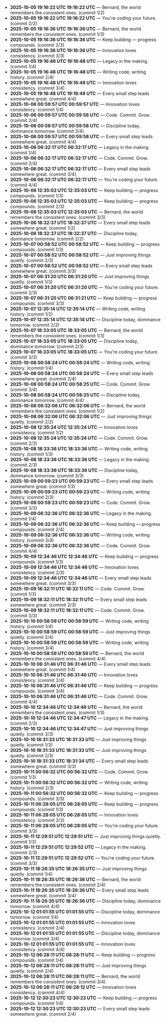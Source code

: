 - **2025-10-05 19:16:22 UTC 19:16:22 UTC** — Bernard, the world remembers the consistent ones. (commit 1/2)
- **2025-10-05 19:16:22 UTC 19:16:22 UTC** — You're coding your future. (commit 2/2)
- **2025-10-05 19:16:36 UTC 19:16:36 UTC** — Bernard, the world remembers the consistent ones. (commit 1/3)
- **2025-10-05 19:16:36 UTC 19:16:36 UTC** — Keep building — progress compounds. (commit 2/3)
- **2025-10-05 19:16:36 UTC 19:16:36 UTC** — Innovation loves consistency. (commit 3/3)
- **2025-10-05 19:16:48 UTC 19:16:48 UTC** — Legacy in the making. (commit 1/4)
- **2025-10-05 19:16:48 UTC 19:16:48 UTC** — Writing code, writing history. (commit 2/4)
- **2025-10-05 19:16:48 UTC 19:16:49 UTC** — Innovation loves consistency. (commit 3/4)
- **2025-10-05 19:16:48 UTC 19:16:49 UTC** — Every small step leads somewhere great. (commit 4/4)
- **2025-10-06 00:59:57 UTC 00:59:57 UTC** — Innovation loves consistency. (commit 1/4)
- **2025-10-06 00:59:57 UTC 00:59:58 UTC** — Code. Commit. Grow. (commit 2/4)
- **2025-10-06 00:59:57 UTC 00:59:58 UTC** — Discipline today, dominance tomorrow. (commit 3/4)
- **2025-10-06 00:59:57 UTC 00:59:58 UTC** — Every small step leads somewhere great. (commit 4/4)
- **2025-10-06 06:32:17 UTC 06:32:17 UTC** — Legacy in the making. (commit 1/4)
- **2025-10-06 06:32:17 UTC 06:32:17 UTC** — Code. Commit. Grow. (commit 2/4)
- **2025-10-06 06:32:17 UTC 06:32:17 UTC** — Every small step leads somewhere great. (commit 3/4)
- **2025-10-06 06:32:17 UTC 06:32:17 UTC** — You're coding your future. (commit 4/4)
- **2025-10-06 12:35:03 UTC 12:35:03 UTC** — Keep building — progress compounds. (commit 1/3)
- **2025-10-06 12:35:03 UTC 12:35:03 UTC** — Keep building — progress compounds. (commit 2/3)
- **2025-10-06 12:35:03 UTC 12:35:03 UTC** — Bernard, the world remembers the consistent ones. (commit 3/3)
- **2025-10-06 18:32:37 UTC 18:32:37 UTC** — Every small step leads somewhere great. (commit 1/2)
- **2025-10-06 18:32:37 UTC 18:32:37 UTC** — Discipline today, dominance tomorrow. (commit 2/2)
- **2025-10-07 00:58:52 UTC 00:58:52 UTC** — Keep building — progress compounds. (commit 1/3)
- **2025-10-07 00:58:52 UTC 00:58:52 UTC** — Just improving things quietly. (commit 2/3)
- **2025-10-07 00:58:52 UTC 00:58:52 UTC** — Every small step leads somewhere great. (commit 3/3)
- **2025-10-07 06:31:20 UTC 06:31:20 UTC** — Just improving things quietly. (commit 1/3)
- **2025-10-07 06:31:20 UTC 06:31:20 UTC** — You're coding your future. (commit 2/3)
- **2025-10-07 06:31:20 UTC 06:31:21 UTC** — Keep building — progress compounds. (commit 3/3)
- **2025-10-07 12:35:14 UTC 12:35:14 UTC** — Writing code, writing history. (commit 1/2)
- **2025-10-07 12:35:14 UTC 12:35:14 UTC** — Discipline today, dominance tomorrow. (commit 2/2)
- **2025-10-07 18:33:05 UTC 18:33:05 UTC** — Bernard, the world remembers the consistent ones. (commit 1/3)
- **2025-10-07 18:33:05 UTC 18:33:05 UTC** — Discipline today, dominance tomorrow. (commit 2/3)
- **2025-10-07 18:33:05 UTC 18:33:05 UTC** — You're coding your future. (commit 3/3)
- **2025-10-08 00:58:24 UTC 00:58:24 UTC** — Writing code, writing history. (commit 1/4)
- **2025-10-08 00:58:24 UTC 00:58:24 UTC** — Every small step leads somewhere great. (commit 2/4)
- **2025-10-08 00:58:24 UTC 00:58:25 UTC** — Code. Commit. Grow. (commit 3/4)
- **2025-10-08 00:58:24 UTC 00:58:25 UTC** — Discipline today, dominance tomorrow. (commit 4/4)
- **2025-10-08 06:32:06 UTC 06:32:06 UTC** — Bernard, the world remembers the consistent ones. (commit 1/2)
- **2025-10-08 06:32:06 UTC 06:32:06 UTC** — Just improving things quietly. (commit 2/2)
- **2025-10-08 12:35:24 UTC 12:35:24 UTC** — Innovation loves consistency. (commit 1/2)
- **2025-10-08 12:35:24 UTC 12:35:24 UTC** — Code. Commit. Grow. (commit 2/2)
- **2025-10-08 18:33:36 UTC 18:33:36 UTC** — Writing code, writing history. (commit 1/3)
- **2025-10-08 18:33:36 UTC 18:33:36 UTC** — Legacy in the making. (commit 2/3)
- **2025-10-08 18:33:36 UTC 18:33:36 UTC** — Discipline today, dominance tomorrow. (commit 3/3)
- **2025-10-09 00:59:23 UTC 00:59:23 UTC** — Every small step leads somewhere great. (commit 1/3)
- **2025-10-09 00:59:23 UTC 00:59:23 UTC** — Writing code, writing history. (commit 2/3)
- **2025-10-09 00:59:23 UTC 00:59:23 UTC** — Code. Commit. Grow. (commit 3/3)
- **2025-10-09 06:32:36 UTC 06:32:36 UTC** — Legacy in the making. (commit 1/4)
- **2025-10-09 06:32:36 UTC 06:32:36 UTC** — Keep building — progress compounds. (commit 2/4)
- **2025-10-09 06:32:36 UTC 06:32:36 UTC** — Writing code, writing history. (commit 3/4)
- **2025-10-09 06:32:36 UTC 06:32:36 UTC** — Code. Commit. Grow. (commit 4/4)
- **2025-10-09 12:34:46 UTC 12:34:46 UTC** — Keep building — progress compounds. (commit 1/3)
- **2025-10-09 12:34:46 UTC 12:34:46 UTC** — Innovation loves consistency. (commit 2/3)
- **2025-10-09 12:34:46 UTC 12:34:46 UTC** — Every small step leads somewhere great. (commit 3/3)
- **2025-10-09 18:32:11 UTC 18:32:11 UTC** — Code. Commit. Grow. (commit 1/3)
- **2025-10-09 18:32:11 UTC 18:32:11 UTC** — Every small step leads somewhere great. (commit 2/3)
- **2025-10-09 18:32:11 UTC 18:32:11 UTC** — Code. Commit. Grow. (commit 3/3)
- **2025-10-10 00:58:59 UTC 00:58:59 UTC** — Writing code, writing history. (commit 1/4)
- **2025-10-10 00:58:59 UTC 00:58:59 UTC** — Just improving things quietly. (commit 2/4)
- **2025-10-10 00:58:59 UTC 00:58:59 UTC** — Writing code, writing history. (commit 3/4)
- **2025-10-10 00:58:59 UTC 00:58:59 UTC** — Bernard, the world remembers the consistent ones. (commit 4/4)
- **2025-10-10 06:31:46 UTC 06:31:46 UTC** — Every small step leads somewhere great. (commit 1/4)
- **2025-10-10 06:31:46 UTC 06:31:46 UTC** — Innovation loves consistency. (commit 2/4)
- **2025-10-10 06:31:46 UTC 06:31:46 UTC** — Keep building — progress compounds. (commit 3/4)
- **2025-10-10 06:31:46 UTC 06:31:46 UTC** — Code. Commit. Grow. (commit 4/4)
- **2025-10-10 12:34:46 UTC 12:34:46 UTC** — Bernard, the world remembers the consistent ones. (commit 1/3)
- **2025-10-10 12:34:46 UTC 12:34:47 UTC** — Legacy in the making. (commit 2/3)
- **2025-10-10 12:34:46 UTC 12:34:47 UTC** — Just improving things quietly. (commit 3/3)
- **2025-10-10 18:31:33 UTC 18:31:33 UTC** — Just improving things quietly. (commit 1/3)
- **2025-10-10 18:31:33 UTC 18:31:33 UTC** — Just improving things quietly. (commit 2/3)
- **2025-10-10 18:31:33 UTC 18:31:34 UTC** — Every small step leads somewhere great. (commit 3/3)
- **2025-10-11 00:56:32 UTC 00:56:32 UTC** — Code. Commit. Grow. (commit 1/3)
- **2025-10-11 00:56:32 UTC 00:56:32 UTC** — Writing code, writing history. (commit 2/3)
- **2025-10-11 00:56:32 UTC 00:56:32 UTC** — Keep building — progress compounds. (commit 3/3)
- **2025-10-11 06:28:05 UTC 06:28:05 UTC** — Keep building — progress compounds. (commit 1/3)
- **2025-10-11 06:28:05 UTC 06:28:05 UTC** — Innovation loves consistency. (commit 2/3)
- **2025-10-11 06:28:05 UTC 06:28:05 UTC** — You're coding your future. (commit 3/3)
- **2025-10-11 12:29:51 UTC 12:29:51 UTC** — Just improving things quietly. (commit 1/3)
- **2025-10-11 12:29:51 UTC 12:29:52 UTC** — Legacy in the making. (commit 2/3)
- **2025-10-11 12:29:51 UTC 12:29:52 UTC** — You're coding your future. (commit 3/3)
- **2025-10-11 18:26:35 UTC 18:26:35 UTC** — Just improving things quietly. (commit 1/4)
- **2025-10-11 18:26:35 UTC 18:26:36 UTC** — Bernard, the world remembers the consistent ones. (commit 2/4)
- **2025-10-11 18:26:35 UTC 18:26:36 UTC** — Every small step leads somewhere great. (commit 3/4)
- **2025-10-11 18:26:35 UTC 18:26:36 UTC** — Discipline today, dominance tomorrow. (commit 4/4)
- **2025-10-12 01:01:55 UTC 01:01:55 UTC** — Discipline today, dominance tomorrow. (commit 1/4)
- **2025-10-12 01:01:55 UTC 01:01:55 UTC** — Innovation loves consistency. (commit 2/4)
- **2025-10-12 01:01:55 UTC 01:01:55 UTC** — Discipline today, dominance tomorrow. (commit 3/4)
- **2025-10-12 01:01:55 UTC 01:01:55 UTC** — Innovation loves consistency. (commit 4/4)
- **2025-10-12 06:28:11 UTC 06:28:11 UTC** — Keep building — progress compounds. (commit 1/4)
- **2025-10-12 06:28:11 UTC 06:28:11 UTC** — Just improving things quietly. (commit 2/4)
- **2025-10-12 06:28:11 UTC 06:28:11 UTC** — Bernard, the world remembers the consistent ones. (commit 3/4)
- **2025-10-12 06:28:11 UTC 06:28:12 UTC** — Innovation loves consistency. (commit 4/4)
- **2025-10-12 12:30:23 UTC 12:30:23 UTC** — Keep building — progress compounds. (commit 1/4)
- **2025-10-12 12:30:23 UTC 12:30:23 UTC** — Every small step leads somewhere great. (commit 2/4)
